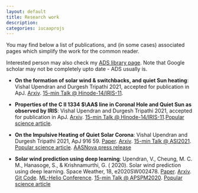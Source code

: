 ```yaml
---
layout: default
title: Research work
description: 
categories: iucaaprojs
---
```


You may find below a list of publications, and (in some cases) associated pages which simplify the work for the common reader.

Interested person may also check my [ADS library page](https://ui.adsabs.harvard.edu/public-libraries/8OTQLTKTQJ61YPMhZ8dIjA). Note that Google scholar may not be completely upto date - ADS usually is.

- **On the formation of solar wind & switchbacks, and quiet Sun heating**:  Vishal Upendran and Durgesh Tripathi 2021, accepted for publication in ApJ. [Arxiv](https://arxiv.org/abs/2111.11668). [15-min Talk @ Hinode-14/IRIS-11](https://www.youtube.com/watch?v=6ptvAIbe7sY).

- **Properties of the C II 1334 $\AA$ line in Coronal Hole and Quiet Sun as observed by IRIS**: Vishal Upendran and Durgesh Tripathi 2021, accepted for publication in ApJ. [Arxiv](https://arxiv.org/abs/2109.04287). [15-min Talk @ Hinode-14/IRIS-11](https://www.youtube.com/watch?v=6ptvAIbe7sY).[Popular science article](https://cosmicvarta.in/solar-chromosphere-spectral-lines-vishal).

- **On the Impulsive Heating of Quiet Solar Corona**:  Vishal Upendran and Durgesh Tripathi 2021, ApJ 916 59. [Paper](https://iopscience.iop.org/article/10.3847/1538-4357/abf65a#artAbst). [Arxiv](https://arxiv.org/abs/2103.16824). [15-min Talk @ ASI2021](https://youtu.be/Wx-4yrBfljM?t=2549). [Popular science article](https://cosmicvarta.in/vishal_machine_learning_corona_article). [AASNova press release](https://aasnova.org/2021/08/09/featured-image-keeping-tabs-on-the-quiet-sun/)


- **Solar wind prediction using deep learning**: Upendran, V., Cheung, M. C. M., Hanasoge, S., & Krishnamurthi, G. ( 2020). Solar wind prediction using deep learning. Space Weather, 18, e2020SW002478. [Paper](https://doi.org/10.1029/2020SW002478). [Arxiv](https://arxiv.org/abs/2006.05825). [Git Code](https://github.com/Vishal-Upendran/WindNet). [ML-Helio Conference](https://zenodo.org/record/3866169#.X1CjaIbhV0A). [15-min Talk @ APSPM2020](https://www.youtube.com/watch?v=5r1cmXyv0UE&t=2806s). [Popular science article](https://cosmicvarta.in/sun-to-earth-using-ai-vishal)
